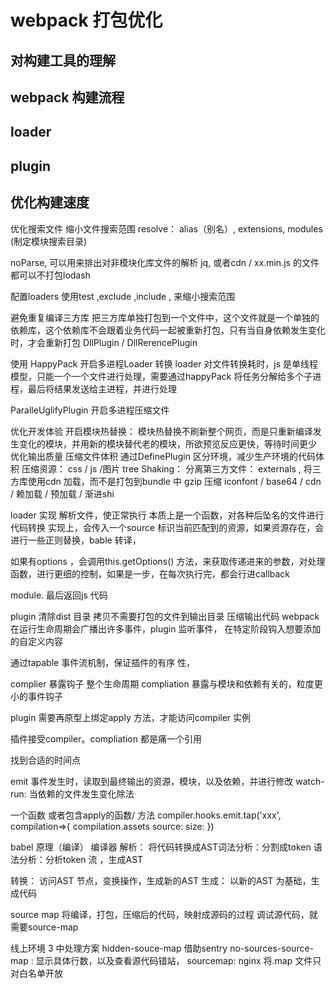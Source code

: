 # webpack 打包优化

## 对构建工具的理解

## webpack 构建流程

## loader

## plugin

## 优化构建速度

优化搜索文件
缩小文件搜索范围
resolve： alias（别名）, extensions, modules (制定模块搜索目录)

noParse, 可以用来排出对非模块化库文件的解析 jq, 或者cdn / xx.min.js 的文件都可以不打包lodash

配置loaders 使用test ,exclude ,include , 来缩小搜索范围

避免重复编译三方库
把三方库单独打包到一个文件中，这个文件就是一个单独的依赖库，这个依赖库不会跟着业务代码一起被重新打包，只有当自身依赖发生变化时，才会重新打包
DllPlugin / DllRerencePlugin

使用 HappyPack 开启多进程Loader 转换
loader 对文件转换耗时，js 是单线程 模型，只能一个一个文件进行处理，需要通过happyPack 将任务分解给多个子进程，最后将结果发送给主进程，并进行处理

ParalleUglifyPlugin 开启多进程压缩文件

优化开发体验
开启模块热替换： 模块热替换不刷新整个网页，而是只重新编译发生变化的模块，并用新的模块替代老的模块，所欲预览反应更快，等待时间更少
优化输出质量
压缩文件体积
通过DefinePlugin 区分环境，减少生产环境的代码体积
压缩资源： css / js /图片
tree Shaking：
分离第三方文件： externals , 将三方库使用cdn 加载，而不是打包到bundle 中
gzip 压缩
iconfont / base64 / cdn / 赖加载 / 预加载 / 渐进shi

loader 实现
解析文件，使正常执行
本质上是一个函数，对各种后坠名的文件进行代码转换
实现上，会传入一个source 标识当前匹配到的资源，如果资源存在，会进行一些正则替换，bable 转译，

如果有options ，会调用this.getOptions() 方法，来获取传递进来的参数，对处理函数，进行更细的控制，如果是一步，在每次执行完，都会行进callback

module.
最后返回js 代码

plugin
清除dist 目录
拷贝不需要打包的文件到输出目录
压缩输出代码
webpack 在运行生命周期会广播出许多事件，plugin 监听事件， 在特定阶段钩入想要添加的自定义内容

通过tapable 事件流机制，保证插件的有序 性，

complier 暴露钩子 整个生命周期
compliation 暴露与模块和依赖有关的，粒度更小的事件钩子

plugin 需要再原型上绑定apply 方法，才能访问compiler 实例

插件接受compiler。compliation 都是痛一个引用

找到合适的时间点

emit 事件发生时，读取到最终输出的资源，模块，以及依赖，并进行修改
watch-run: 当依赖的文件发生变化除法

一个函数 或者包含apply的函数/ 方法
compiler.hooks.emit.tap('xxx', compilation=>{
compilation.assets
source:
size:
})

babel 原理（编译）
编译器
解析： 将代码转换成AST词法分析：分割成token
语法分析：分析token 流 ，生成AST

转换： 访问AST 节点，变换操作，生成新的AST
生成： 以新的AST 为基础，生成代码

source map
将编译，打包，压缩后的代码，映射成源码的过程
调试源代码，就需要source-map

线上环境 3 中处理方案
hidden-souce-map 借助sentry
no-sources-source-map : 显示具体行数，以及查看源代码错站，
sourcemap: nginx 将.map 文件只对白名单开放

